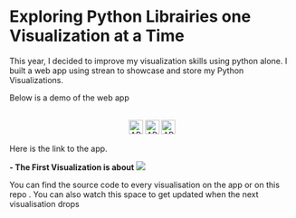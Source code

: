 # Exploring Python Librairies one Visualization at a Time

This year, I decided to improve my visualization skills using python alone. I built a web app using strean to showcase and store my Python Visualizations.

Below is a demo of the web app

<div align="center">
  <br>
  <img src="https://img.shields.io/badge/MADE%20WITH-PYTHON%20-red?style=for-the-badge"
      alt="API stability" height="25"/>
  <img src="https://img.shields.io/badge/HOSTED%20ON-Heroku-blue?style=for-the-badge"
      alt="API stability" height="25"/>
  <img src="https://img.shields.io/badge/POWERED%20BY-Streamlit-green?style=for-the-badge"
      alt="API stability" height="25"/>
</div>

Here is the link to the app.

**- The First Visualization is about**
<img src="https://github.com/anitaokoh/Streamlit_Python_Viz_App/blob/master/images/logo3.png">

You can find the source code to every visualisation on the app or on this repo . You can also watch this space to get updated when the next visualisation drops


